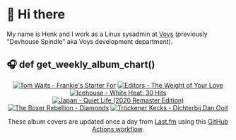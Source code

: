 # 👋 Hi there

My name is Henk and I work as a Linux sysadmin at <a href="https://www.voys.co/about/">Voys</a> (previously "Devhouse Spindle" aka Voys development department).

## 🎧 def get_weekly_album_chart()
<!-- lastfm -->
<p align="center"><a href="https://www.last.fm/music/Tom+Waits/Frankie%27s+Starter+For"><img src="https://lastfm.freetls.fastly.net/i/u/64s/4f0b842a3c3ecce8a10c8e4a55dc0f32.jpg" title="Tom Waits - Frankie's Starter For"></a> <a href="https://www.last.fm/music/Editors/The+Weight+of+Your+Love"><img src="https://lastfm.freetls.fastly.net/i/u/64s/833e37a8dc30462aa018ecf64a5fee53.jpg" title="Editors - The Weight of Your Love"></a> <a href="https://www.last.fm/music/Icehouse/White+Heat:+30+Hits"><img src="https://lastfm.freetls.fastly.net/i/u/64s/f6b80e87c4074ca1973f637394e02477.jpg" title="Icehouse - White Heat: 30 Hits"></a> <a href="https://www.last.fm/music/Japan/Quiet+Life+(2020+Remaster+Edition)"><img src="https://lastfm.freetls.fastly.net/i/u/64s/0dfbb1721ee56ae1283ab6c948669f37.jpg" title="Japan - Quiet Life (2020 Remaster Edition)"></a> <a href="https://www.last.fm/music/The+Boxer+Rebellion/Diamonds"><img src="https://lastfm.freetls.fastly.net/i/u/64s/5979187270946e860c338379deaff638.jpg" title="The Boxer Rebellion - Diamonds"></a> <a href="https://www.last.fm/music/Tr%C3%B6ckener+Kecks/Dichterbij+Dan+Ooit"><img src="https://lastfm.freetls.fastly.net/i/u/64s/07c98c75fceb9b2f34d947cb2e5a566d.jpg" title="Tröckener Kecks - Dichterbij Dan Ooit"></a> </p>

<p align="center">These album covers are updated once a day from <a href="https://www.last.fm/user/hbokh">Last.fm</a> using this <a href="https://github.com/marketplace/actions/lastfm-to-markdown">GitHub Actions workflow</a>.</p>
